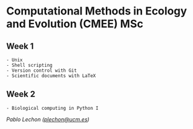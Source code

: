 # Computational Methods in Ecology and Evolution (CMEE) MSc


## Week 1

	- Unix
	- Shell scripting
	- Version control with Git
	- Scientific documents with LaTeX

## Week 2 

	- Biological computing in Python I


*Pablo Lechon (plechon@ucm.es)*


